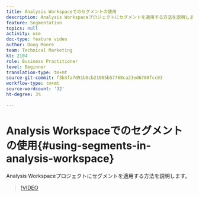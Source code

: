 ```yaml
---
title: Analysis Workspaceでのセグメントの使用
description: Analysis Workspaceプロジェクトにセグメントを適用する方法を説明します。
feature: Segmentation
topics: null
activity: use
doc-type: feature video
author: Doug Moore
team: Technical Marketing
kt: 2104
role: Business Practitioner
level: Beginner
translation-type: tm+mt
source-git-commit: f3b3fa7d91b0cb21005b57768ca23ed6700fcc03
workflow-type: tm+mt
source-wordcount: '32'
ht-degree: 3%

---
```



# Analysis Workspaceでのセグメントの使用{#using-segments-in-analysis-workspace}

Analysis Workspaceプロジェクトにセグメントを適用する方法を説明します。

>[!VIDEO](https://video.tv.adobe.com/v/23977/?quality=12)